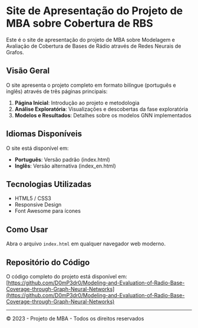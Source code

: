 # Site de Apresentação do Projeto de MBA sobre Cobertura de RBS

Este é o site de apresentação do projeto de MBA sobre Modelagem e Avaliação de Cobertura de Bases de Rádio através de Redes Neurais de Grafos.

## Visão Geral

O site apresenta o projeto completo em formato bilíngue (português e inglês) através de três páginas principais:

1. **Página Inicial**: Introdução ao projeto e metodologia
2. **Análise Exploratória**: Visualizações e descobertas da fase exploratória 
3. **Modelos e Resultados**: Detalhes sobre os modelos GNN implementados

## Idiomas Disponíveis

O site está disponível em:
- **Português**: Versão padrão (index.html)
- **Inglês**: Versão alternativa (index_en.html)

## Tecnologias Utilizadas

- HTML5 / CSS3
- Responsive Design
- Font Awesome para ícones

## Como Usar

Abra o arquivo `index.html` em qualquer navegador web moderno.

## Repositório do Código

O código completo do projeto está disponível em:
[https://github.com/D0mP3dr0/Modeling-and-Evaluation-of-Radio-Base-Coverage-through-Graph-Neural-Networks](https://github.com/D0mP3dr0/Modeling-and-Evaluation-of-Radio-Base-Coverage-through-Graph-Neural-Networks)

---

© 2023 - Projeto de MBA - Todos os direitos reservados 
